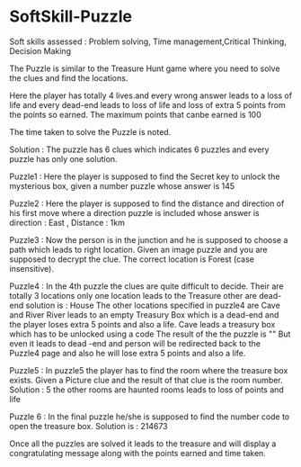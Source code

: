# SoftSkill-Puzzle
Soft skills assessed : Problem solving, Time management,Critical Thinking, Decision Making

The Puzzle is similar to the Treasure Hunt game where you need to solve the clues and find the locations.

Here the player has totally 4 lives.and every wrong answer leads to a loss of life and every dead-end leads to loss of life and loss of extra 5 points from the points so earned. The maximum points that canbe earned is 100  

The time taken to solve the Puzzle is noted.

Solution : The puzzle has 6 clues which indicates 6 puzzles and every puzzle has only one solution.

Puzzle1 : Here the player is supposed to find the Secret key to unlock the mysterious box, given a number puzzle whose answer is 145

Puzzle2 : Here the player is supposed to find the distance and direction of his first move where a direction puzzle is included whose answer is direction : East ,               Distance : 1km

Puzzle3 : Now the person is in the junction and he is supposed to choose a path which leads to right location. Given an image puzzle and you are supposed to decrypt             the clue. The correct location is Forest (case insensitive).

Puzzle4 : In the 4th puzzle the clues are quite difficult to decide. Their are totally 3 locations only one location leads to the Treasure other are dead-end                     solution is  : House
The other locations specified in puzzle4 are Cave and River
River leads to an empty Treasury Box which is a dead-end and the player loses extra 5 points and also a life.
Cave leads a treasury box which has to be unlocked using a code The result of the the puzzle is "" But even it leads to dead -end and person will be redirected back to the Puzzle4 page and also he will lose extra 5 points and also a life.

Puzzle5 : In puzzle5 the player has to find the room where the treasure box exists. Given a Picture clue and the result of that clue is the room number. Solution : 5
the other rooms are haunted rooms leads to loss of points and life
 
Puzzle 6 : In the final puzzle he/she is supposed to find the number code to open the treasure box. Solution is : 214673

Once all the puzzles are solved it leads to the treasure and will display a congratulating message along with the points earned and time taken.
